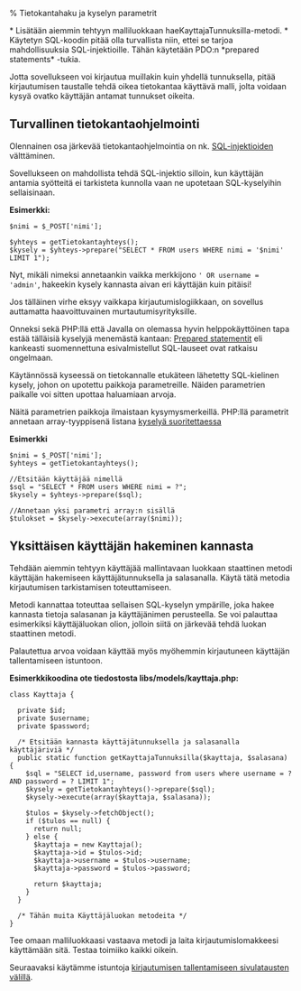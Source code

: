 % Tietokantahaku ja kyselyn parametrit
<!-- order: 6 -->

<summary>
* Lisätään aiemmin tehtyyn malliluokkaan haeKayttajaTunnuksilla-metodi.
* Käytetyn SQL-koodin pitää olla turvallista niin, ettei se tarjoa mahdollisuuksia SQL-injektioille. Tähän käytetään PDO:n *prepared statements* -tukia.
</summary>

Jotta sovellukseen voi kirjautua muillakin kuin yhdellä tunnuksella,
pitää kirjautumisen taustalle tehdä oikea tietokantaa käyttävä
malli, jolta voidaan kysyä ovatko käyttäjän antamat tunnukset oikeita.

## Turvallinen tietokantaohjelmointi

Olennainen osa järkevää tietokantaohjelmointia
on nk. [SQL-injektioiden](http://fi.wikipedia.org/wiki/SQL-injektio) välttäminen.

Sovellukseen on mahdollista tehdä SQL-injektio silloin, kun käyttäjän
antamia syötteitä ei tarkisteta kunnolla vaan ne upotetaan SQL-kyselyihin sellaisinaan.

**Esimerkki:**

~~~inlinephp
$nimi = $_POST['nimi'];

$yhteys = getTietokantayhteys();
$kysely = $yhteys->prepare("SELECT * FROM users WHERE nimi = '$nimi' LIMIT 1");
~~~

Nyt, mikäli nimeksi annetaankin vaikka merkkijono `' OR username = 'admin'`,
hakeekin kysely kannasta aivan eri käyttäjän kuin pitäisi!

Jos tälläinen virhe eksyy vaikkapa kirjautumislogiikkaan, on sovellus auttamatta haavoittuvainen murtautumisyrityksille.

Onneksi sekä PHP:llä että Javalla on olemassa hyvin helppokäyttöinen tapa
estää tälläisiä kyselyjä menemästä kantaan:
[Prepared statementit](http://en.wikipedia.org/wiki/Prepared_statement)
eli kankeasti suomennettuna esivalmistellut SQL-lauseet 
ovat ratkaisu ongelmaan.

Käytännössä kyseessä on tietokannalle etukäteen lähetetty 
SQL-kielinen kysely, johon on upotettu paikkoja parametreille.
Näiden parametrien paikalle voi sitten upottaa haluamiaan arvoja.

Näitä parametrien paikkoja ilmaistaan kysymysmerkeillä.
PHP:llä parametrit annetaan array-tyyppisenä listana [kyselyä suoritettaessa](http://php.net/manual/en/pdostatement.execute.php)

**Esimerkki** 

~~~inlinephp
$nimi = $_POST['nimi'];
$yhteys = getTietokantayhteys();

//Etsitään käyttäjää nimellä
$sql = "SELECT * FROM users WHERE nimi = ?";
$kysely = $yhteys->prepare($sql);

//Annetaan yksi parametri array:n sisällä
$tulokset = $kysely->execute(array($nimi));
~~~

## Yksittäisen käyttäjän hakeminen kannasta

Tehdään aiemmin tehtyyn käyttäjää mallintavaan luokkaan staattinen metodi
käyttäjän hakemiseen käyttäjätunnuksella ja salasanalla. Käytä tätä
metodia kirjautumisen tarkistamisen toteuttamiseen. 

Metodi kannattaa toteuttaa sellaisen SQL-kyselyn ympärille, joka 
hakee kannasta tietoja salasanan ja käyttäjänimen perusteella.
Se voi palauttaa esimerkiksi käyttäjäluokan olion,
jolloin siitä on järkevää tehdä luokan staattinen metodi.

Palautettua arvoa voidaan käyttää myös myöhemmin kirjautuneen käyttäjän tallentamiseen istuntoon.

**Esimerkkikoodina ote tiedostosta libs/models/kayttaja.php:**

~~~inlinephp
class Kayttaja {
  
  private $id;
  private $username;
  private $password;
  
  /* Etsitään kannasta käyttäjätunnuksella ja salasanalla käyttäjäriviä */
  public static function getKayttajaTunnuksilla($kayttaja, $salasana) {
    $sql = "SELECT id,username, password from users where username = ? AND password = ? LIMIT 1";
    $kysely = getTietokantayhteys()->prepare($sql);
    $kysely->execute(array($kayttaja, $salasana));

    $tulos = $kysely->fetchObject();
    if ($tulos == null) {
      return null;
    } else {
      $kayttaja = new Kayttaja(); 
      $kayttaja->id = $tulos->id;
      $kayttaja->username = $tulos->username;
      $kayttaja->password = $tulos->password;

      return $kayttaja;
    }
  }

  /* Tähän muita Käyttäjäluokan metodeita */
}
~~~

Tee omaan malliluokkaasi vastaava metodi ja laita kirjautumislomakkeesi käyttämään sitä. Testaa toimiiko kaikki oikein.

<next>

Seuraavaksi käytämme istuntoja [kirjautumisen tallentamiseen sivulatausten välillä](istunnot.html).

</next>
